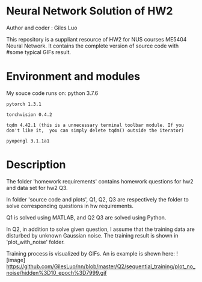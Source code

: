 # Neural Network Solution of HW2
Author and coder : Giles Luo

This repository is a suppliant resource of HW2 for NUS courses ME5404 Neural Network. It contains the complete version of source code with #some typical GIFs result.

# Environment and modules
My souce code runs on:
    python 3.7.6
    
    pytorch 1.3.1
    
    torchvision 0.4.2
    
    tqdm 4.42.1 (this is a unnecessary terminal toolbar module. If you don't like it,  you can simply delete tqdm() outside the iterator)
    
    pyopengl 3.1.1a1
    
# Description    
The folder 'homework requirements' contains homework questions for hw2 and data set for hw2 Q3.

In folder 'source code and plots', Q1, Q2, Q3 are respectively the folder to solve corresponding questions in hw requirements.    

Q1 is solved using MATLAB, and Q2 Q3 are solved using Python.

In Q2, in addition to solve given question, I assume that the training data are disturbed by unknown Gaussian noise. The training result is shown in 'plot_with_noise' folder. 

Training process is visualized by GIFs. An is example is shown here:
![image] https://github.com/GilesLuo/nn/blob/master/Q2/sequential_training/plot_no_noise/hidden%3D10_epoch%3D7999.gif
